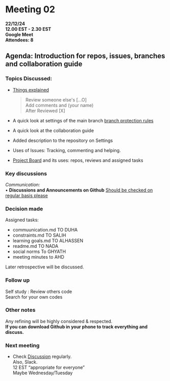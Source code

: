 # **Meeting 02**

**22/12/24  
12.00 EST - 2.30 EST  
Google Meet  
Attendees: 8**

## **Agenda:**  Introduction for repos, issues, branches and collaboration guide

### **Topics Discussed:**

+ [Things explained](<https://docs.google.com/document/d/1Bkv-76t8xZd7iJd3tuNhtSNNrfnXSk4VMd-ZgJy3lDQ/edit?tab=t.0#heading=h.nqzd4xaw40a>)
   > Review someone else's [...O]  
   Add comments and (your name)  
   After Reviewed [X]

+ A quick look at settings of the main branch [branch protection rules](https://github.com/MIT-Emerging-Talent/ET6-foundations-group-28/settings/branches)
+ A quick look at the collaboration guide

+ Added  description to the repository on Settings
+ Uses of Issues: Tracking, commenting and helping.
+ [Project Board](https://github.com/orgs/MIT-Emerging-Talent/projects/127/views/1)
and its uses: repos, reviews and assigned tasks

### Key discussions

_Communication:_  
• **Discussions and Announcements on Github**
[Should be checked on regular basis please](https://github.com/MIT-Emerging-Talent/ET6-foundations-group-28/discussions)

### Decision made

Assigned tasks:  

+ commuunication.md TO DUHA
+ constraints.md  TO SALIH
+ learning goals.md  TO ALHASSEN
+ readme.md  TO NADA
+ social norms To GHYATH
+ meeting minutes to AHD

Later retrospective will be discussed.

### Follow up

Self study : Review others code  
Search for your own codes

### Other notes

Any refining will be highly considered & respected.  
**If you can download Github in your phone to track everything and discuss.**

### Next meeting

+ Check [Discussion](https://github.com/MIT-Emerging-Talent/ET6-foundations-group-28/discussions)
regularly.  
Also, Slack.  
12 EST “appropriate for everyone”  
Maybe Wednesday/Tuesday
